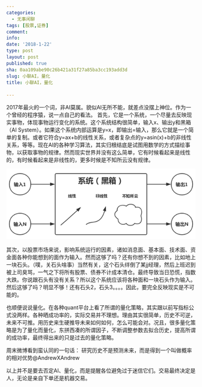 ```yaml
---
categories:
  - 无事闲聊
tags: [股票,证券]
comment: 
info: 
date: '2018-1-22'
type: post
layout: post
published: true
sha: 0aa109abe90c26b421a31f27a85ba3cc193add3d
slug: 小聊AI，量化
title: 小聊AI，量化

---
```

2017年最火的一个词，非AI莫属。貌似AI无所不能，就差点没摆上神位。作为一个曾经的程序猿，说一点自己的看法。
首先，它是一个系统，一个尽量去反映现实事物，体现事物运行变化的系统。这个系统结构很简单，输入x、输出y和黑箱（AI System）。如果这个系统内部运算是y=x，即输出=输入，那么它就是一个简单的复制。或者它符合y=ax+b的线性关系，或者复杂点的y=asin(x)+b的非线性关系，等等。现在AI的各种学习算法，其实归根结底是试图用数学的方式描绘事物，以获取事物的规律。然而现实世界并没有这么简单，它有时候看起来是线性的，有时候看起来是非线性的，更多时候是不知所云没有规律。

![20180122-0](/images/20180122-0.png)

其次，以股票市场来说，影响系统运行的因素，诸如消息面、基本面、技术面、资金面各种你能想到的面作为输入。然而这够了吗？还有你想不到的因素，比如地上一块石头。（噗，关石头啥事）当然有关，这个石头绊倒了某jj经理，然后上班迟到被上司臭骂，一气之下将所有股票、债券不计成本清仓。最终导致当日恐慌，指数大跌。你说跟石头有没有关系？所以这个系统应该将各种面和一块石头作为输入。然后这够了吗？明显不够！还有石头2，石头3。。。。因此，要完全反映现实是不可能的。

也顺便说说量化。在各种quant平台上看了所谓的量化策略，其实跟以前写指标公式没两样。各种晒成功率的，实际交易并不理想。理由其实很简单，历史不可逆，未来不可推。用历史来生硬推导未来如何如何，怎么可能会对。况且，很多量化策略是为了量化而量化，东拼西凑的所谓因子，不断调整参数去拟合历史，提高所谓的成功率，最终得出来的只是过去的量化策略。

周末微博看到蛮认同的一句话：
研究历史不是预测未来，而是得到一个叫做概率的相对优势@AndrewXAndrew

以上并不是要去否定AI、量化，而是提醒各位避免过于迷信它们。交易最终决定是人，无论是亲自下单还是机器交易。

